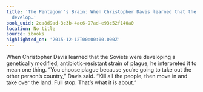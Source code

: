 ```yaml
---
title: 'The Pentagon''s Brain: When Christopher Davis learned that the Soviets were
  develop…'
book_uuid: 2ca8d9ad-3c3b-4ac6-97ad-e93c52f140a0
location: No title
source: ibooks
highlighted_on: '2015-12-12T00:00:00.000Z'
---
```


When Christopher Davis learned that the Soviets were developing a genetically modified, antibiotic-resistant strain of plague, he interpreted it to mean one thing. “You choose plague because you’re going to take out the other person’s country,” Davis said. “Kill all the people, then move in and take over the land. Full stop. That’s what it is about.”